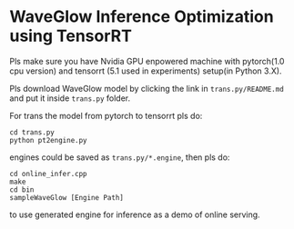 # WaveGlow Inference Optimization using TensorRT

Pls make sure you have Nvidia GPU enpowered machine with pytorch(1.0 cpu version) and tensorrt (5.1 used in experiments) setup(in Python 3.X).

Pls download WaveGlow model by clicking the link in `trans.py/README.md` and put it inside `trans.py` folder.

For trans the model from pytorch to tensorrt pls do:

```
cd trans.py
python pt2engine.py
```

engines could be saved as `trans.py/*.engine`, then pls do:

```
cd online_infer.cpp
make
cd bin
sampleWaveGlow [Engine Path]
```

to use generated engine for inference as a demo of online serving.
